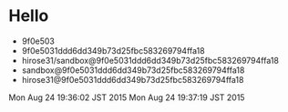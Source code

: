 # Hello

- 9f0e503
- 9f0e5031ddd6dd349b73d25fbc583269794ffa18
- hirose31/sandbox@9f0e5031ddd6dd349b73d25fbc583269794ffa18
- sandbox@9f0e5031ddd6dd349b73d25fbc583269794ffa18
- hirose31@9f0e5031ddd6dd349b73d25fbc583269794ffa18

Mon Aug 24 19:36:02 JST 2015
Mon Aug 24 19:37:19 JST 2015
